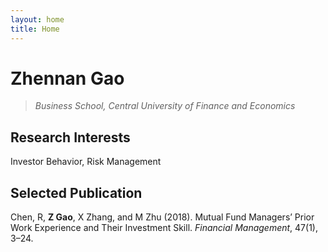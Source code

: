 ```yaml
---
layout: home
title: Home
---
```



# Zhennan Gao
>*Business School, Central University of Finance and Economics*

   
## Research Interests

Investor Behavior, Risk Management

## Selected Publication
Chen, R, **Z Gao**, X Zhang, and M Zhu (2018). Mutual Fund Managers’ Prior Work Experience and Their Investment Skill. *Financial Management*, 47(1), 3–24.




